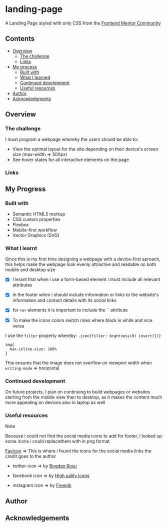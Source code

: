 # landing-page

A Landing Page styled with only CSS from the [Frontend Mentor Community]()

## Contents

- [Overview](#overview)
  - [The challenge](#the-challenge)
  - [Links](#links)
- [My process](#my-process)
  - [Built with](#built-with)
  - [What I learned](#what-i-learned)
  - [Continued development](#continued-development)
  - [Useful resources](#useful-resources)
- [Author](#author)
- [Acknowledgments](#acknowledgments)

## Overview
### The challenge

I must program a webpage whereby the users should be able to:

- View the optimal layout for the site depending on their device's screen size (max-width => 500px)
- See hover states for all interactive elements on the page

### Links

## My Progress
### Built with

- Semantic HTML5 markup
- CSS custom properties
- Flexbox
- Mobile-first workflow
- Vector Graphics (SVG)

### What I learnt

Since this is my first time designing a webpage with a device-first aproach, this helps make the webpage look evenly attractive and readable on both mobile and desktop size

- [x] I lerant that when i use a form-based element i must include all relevant attributes

- [x] In the footer when i should include information or links to the website's information and contact details with its social links

- [x] for `<a>` elements it is important to include the `` attribute

- [x] To make the icons colors switch roles where black is white and vice versa

I use the `filter` property whereby:  `.icon{filter: brghtness(0) invert(1)}`

```
img{
  max-inline-size: 100%
}
```
This ensures that the image does not overflow on viewport width when `writing-mode` => horizontal

### Continued development

On future projects, I plan on continuing to build webpages or websites starting from the mobile view then to desktop, as it makes the content much more appealing on devices also in laptop as well

### Useful resources

> [!NOTE]
> Because i could not find the social media icons to add for footer, i looked up some icons i could replacethem with in png format

[Favicon](https://www.flaticon.com) => This is where i found the icons for the social media links the credit goes to the author

- twitter-icon => by [Bogdan Rosu](https://www.flaticon.com/free-icons/twitter)

- facebook icon => by [High uality Icons](https://www.flaticon.com/free-icons/facebook)

- instagram icon => by [Freepik](https://www.flaticon.com/free-icons/instagram-logo)

## Author
## Acknowledgements